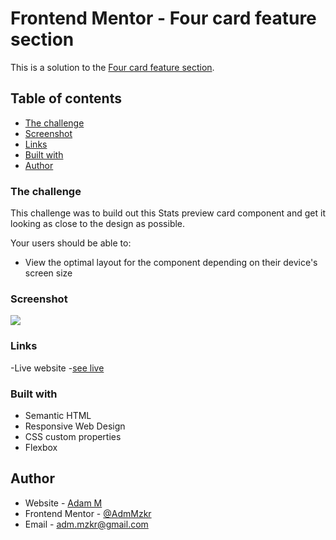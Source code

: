 # Frontend Mentor - Four card feature section
This is a solution to the [Four card feature section](https://www.frontendmentor.io/challenges/four-card-feature-section-weK1eFYK). 

## Table of contents

- [The challenge](#the-challenge)
- [Screenshot](#screenshot)
- [Links](#links)
- [Built with](#built-with)
- [Author](#author)

### The challenge

This challenge was to build out this Stats preview card component and get it looking as close to the design as possible. 

Your users should be able to:
- View the optimal layout for the component depending on their device's screen size

### Screenshot
![](images/four-section-view.png)

### Links 

-Live website -[see live](https://adammzkr.github.io/Front-End-Mentor/four-section/index.html)


### Built with
- Semantic HTML
- Responsive Web Design
- CSS custom properties
- Flexbox
 
## Author

- Website - [Adam M](https://github.com/AdamMzkr)
- Frontend Mentor - [@AdmMzkr](https://www.frontendmentor.io/profile/AdamMzkr)
- Email - [adm.mzkr@gmail.com](adm.mzkr@gmail.com)
